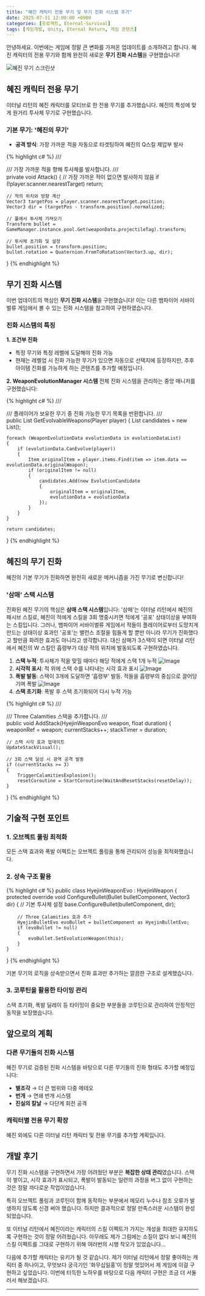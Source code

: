 ```yaml
---
title: "혜진 캐릭터 전용 무기 및 무기 진화 시스템 추가"
date: 2025-07-31 12:00:00 +0900
categories: [프로젝트, Eternal-Survival]
tags: [게임개발, Unity, Eternal Return, 게임 콘텐츠]
---
```


안녕하세요. 이번에는 게임에 정말 큰 변화를 가져온 업데이트를 소개하려고 합니다. 혜진 캐릭터의 전용 무기와 함께 완전히 새로운 **무기 진화 시스템**을 구현했습니다!

![혜진 무기 스크린샷](https://github.com/user-attachments/assets/[이미지-URL-추가-예정])

## 혜진 캐릭터 전용 무기

이터널 리턴의 혜진 캐릭터를 모티브로 한 전용 무기를 추가했습니다. 혜진의 특성에 맞게 원거리 투사체 무기로 구현했습니다.

### 기본 무기: '혜진의 무기'

- **공격 방식**: 가장 가까운 적을 자동으로 타겟팅하여 혜진의 Q스킬 제압부 발사

{% highlight c# %}
/// <summary>
/// 가장 가까운 적을 향해 투사체를 발사합니다.
/// </summary>
private void Attack()
{
// 가장 가까운 적이 없으면 발사하지 않음
if (!player.scanner.nearestTarget) return;

    // 적의 위치와 방향 계산
    Vector3 targetPos = player.scanner.nearestTarget.position;
    Vector3 dir = (targetPos - transform.position).normalized;

    // 풀에서 투사체 가져오기
    Transform bullet = GameManager.instance.pool.Get(weaponData.projectileTag).transform;

    // 투사체 초기화 및 설정
    bullet.position = transform.position;
    bullet.rotation = Quaternion.FromToRotation(Vector3.up, dir);

}
{% endhighlight %}

## 무기 진화 시스템

이번 업데이트의 핵심인 **무기 진화 시스템**을 구현했습니다! 이는 다른 뱀파이어 서바이벌류 게임에서 볼 수 있는 진화 시스템을 참고하여 구현하였습니다.

### 진화 시스템의 특징

**1. 조건부 진화**

- 특정 무기와 특정 레벨에 도달해야 진화 가능
- 현재는 레벨업 시 진화 가능한 무기가 있으면 자동으로 선택지에 등장하지만, 추후 아이템 진화를 가능하게 하는 콘텐츠를 추가할 예정입니다.

**2. WeaponEvolutionManager 시스템**
전체 진화 시스템을 관리하는 중앙 매니저를 구현했습니다:

{% highlight c# %}
/// <summary>
/// 플레이어가 보유한 무기 중 진화 가능한 무기 목록을 반환합니다.
/// </summary>
public List<EvolutionCandidate> GetEvolvableWeapons(Player player)
{
List<EvolutionCandidate> candidates = new List<EvolutionCandidate>();

    foreach (WeaponEvolutionData evolutionData in evolutionDataList)
    {
        if (evolutionData.CanEvolve(player))
        {
            Item originalItem = player.items.Find(item => item.data == evolutionData.originalWeapon);
            if (originalItem != null)
            {
                candidates.Add(new EvolutionCandidate
                {
                    originalItem = originalItem,
                    evolutionData = evolutionData
                });
            }
        }
    }

    return candidates;

}
{% endhighlight %}

## 혜진의 무기 진화

혜진의 기본 무기가 진화하면 완전히 새로운 메커니즘을 가진 무기로 변신합니다!

### '삼매' 스택 시스템

진화된 혜진 무기의 핵심은 **삼매 스택 시스템**입니다: '삼매'는 이터널 리턴에서 혜진의 패시브 스킬로, 혜진이 적에게 스킬을 3회 명중시키면 적에게 '공포' 상태이상을 부여하는 스킬입니다. 그러나, 뱀파이어 서바이벌류 게임에서 적들이 플레이어로부터 도망치게 만드는 상태이상 효과인 '공포'는 밸런스 조절을 힘들게 할 뿐만 아니라 무기가 진화했다고 할만큼 화려한 효과도 아니라고 생각합니다. 대신 삼매가 3스택이 되면 이터널 리턴에서 혜진의 W 스킬인 흡령부가 대상 적의 위치에 발동되도록 구현하였습니다.

1. **스택 누적**: 투사체가 적을 맞힐 때마다 해당 적에게 스택 1개 누적
   ![Image](https://github.com/user-attachments/assets/ae4ec15b-3a26-42f2-9a98-f68e2d8a2678)
2. **시각적 표시**: 적 위에 스택 수를 나타내는 시각 효과 표시
   ![Image](https://github.com/user-attachments/assets/e79765c4-df21-460c-a52f-2d9b984c81fb)
3. **폭발 발동**: 스택이 3개에 도달하면 '흡령부' 발동. 적들을 흡령부의 중심으로 끌어당기며 폭발
   ![Image](https://github.com/user-attachments/assets/4693e4a6-70e2-430a-b74f-c775ef110d3e)
4. **스택 초기화**: 폭발 후 스택 초기화되어 다시 누적 가능

{% highlight c# %}
/// <summary>
/// Three Calamities 스택을 추가합니다.
/// </summary>
public void AddStack(HyejinWeaponEvo weapon, float duration)
{
weaponRef = weapon;
currentStacks++;
stackTimer = duration;

    // 스택 시각 효과 업데이트
    UpdateStackVisual();

    // 3회 스택 달성 시 광역 공격 발동
    if (currentStacks >= 3)
    {
        TriggerCalamitiesExplosion();
        resetCoroutine = StartCoroutine(WaitAndResetStacks(resetDelay));
    }

}
{% endhighlight %}

## 기술적 구현 포인트

### 1. 오브젝트 풀링 최적화

모든 스택 효과와 폭발 이펙트는 오브젝트 풀링을 통해 관리되어 성능을 최적화했습니다.

### 2. 상속 구조 활용

{% highlight c# %}
public class HyejinWeaponEvo : HyejinWeapon
{
protected override void ConfigureBullet(Bullet bulletComponent, Vector3 dir)
{
// 기본 투사체 설정
base.ConfigureBullet(bulletComponent, dir);

        // Three Calamities 효과 추가
        HyejinBulletEvo evoBullet = bulletComponent as HyejinBulletEvo;
        if (evoBullet != null)
        {
            evoBullet.SetEvolutionWeapon(this);
        }
    }

}
{% endhighlight %}

기본 무기의 로직을 상속받으면서 진화 효과만 추가하는 깔끔한 구조로 설계했습니다.

### 3. 코루틴을 활용한 타이밍 관리

스택 초기화, 폭발 딜레이 등 타이밍이 중요한 부분들을 코루틴으로 관리하여 안정적인 동작을 보장했습니다.

## 앞으로의 계획

### 다른 무기들의 진화 시스템

혜진 무기로 검증된 진화 시스템을 바탕으로 다른 무기들의 진화 형태도 추가할 예정입니다:

- **별조각** → 더 큰 범위와 다중 메테오
- **번개** → 연쇄 번개 시스템
- **진실의 칼날** → 다단계 회전 공격

### 캐릭터별 전용 무기 확장

혜진 외에도 다른 이터널 리턴 캐릭터 및 전용 무기를 추가할 계획입니다.

## 개발 후기

무기 진화 시스템을 구현하면서 가장 어려웠던 부분은 **복잡한 상태 관리**였습니다. 스택이 쌓이고, 시각 효과가 표시되고, 폭발이 발동되는 일련의 과정을 버그 없이 구현하는 것은 정말 까다로운 작업이었습니다.

특히 오브젝트 풀링과 코루틴이 함께 동작하는 부분에서 메모리 누수나 참조 오류가 발생하지 않도록 신경 써야 했습니다. 하지만 결과적으로 정말 만족스러운 시스템이 완성되었습니다.

또 이터널 리턴에서 혜진이라는 캐릭터의 스킬 이펙트가 가지는 개성을 최대한 유지하도록 구현하는 것이 정말 어려웠습니다. 아무래도 제가 그림에는 소질이 없다 보니 혜진의 스킬 이펙트를 그대로 구현하기 위해 여러번의 시행 착오가 있었습니다...

다음에 추가할 캐릭터는 유키가 될 것 같습니다. 제가 이터널 리턴에서 정말 좋아하는 캐릭터 중 하나이고, 무엇보다 궁극기인 '화무십일홍'이 정말 멋있어서 제 게임에 이걸 구현하고 싶었습니다. 이번에 터득한 노하우를 바탕으로 다음 캐릭터 구현은 조금 더 서둘러서 해보겠습니다.

---
